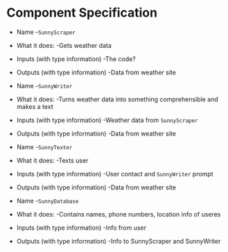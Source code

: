 # Component Specification

 - Name
	 -`SunnyScraper`  
 - What it does:
	 -Gets weather data
 - Inputs (with type information)
	 -The code? 
 - Outputs (with type information)
	 -Data from weather site
	 
 - Name
	 -`SunnyWriter`  
 - What it does:
	 -Turns weather data into something comprehensible and makes a text
 - Inputs (with type information)
	 -Weather data from `SunnyScraper`
 - Outputs (with type information)
	 -Data from weather site

 - Name
	 -`SunnyTexter`  
 - What it does:
	 -Texts user
 - Inputs (with type information)
	 -User contact and `SunnyWriter` prompt
 - Outputs (with type information)
	 -Data from weather site
	 
 - Name
	 -`SunnyDatabase`  
 - What it does:
	 -Contains names, phone numbers, location info of useres
 - Inputs (with type information)
	 -Info from user
 - Outputs (with type information)
	 -Info to SunnyScraper and SunnyWriter



	 

